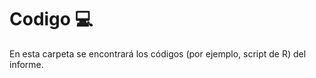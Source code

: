 # Codigo :computer:

En esta carpeta se encontrará los códigos (por ejemplo, script de R) del informe.